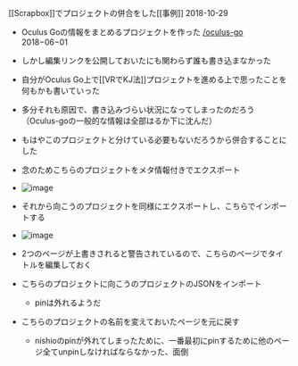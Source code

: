 
[[Scrapbox]]でプロジェクトの併合をした[[事例]] 2018-10-29

- Oculus Goの情報をまとめるプロジェクトを作った [/oculus-go](https://scrapbox.io/oculus-go) 2018−06−01
- しかし編集リンクを公開しておいたにも関わらず誰も書き込まなかった
- 自分がOculus Go上で[[VRでKJ法]]プロジェクトを進める上で思ったことを何もかも書いていった
- 多分それも原因で、書き込みづらい状況になってしまったのだろう（Oculus-goの一般的な情報は全部はるか下に沈んだ）
- もはやこのプロジェクトと分けている必要もないだろうから併合することにした

- 念のためこちらのプロジェクトをメタ情報付きでエクスポート
- ![image](https://gyazo.com/e11b77fa78e045f8b871646dc85749ff/thumb/1000)
- それから向こうのプロジェクトを同様にエクスポートし、こちらでインポートする
- ![image](https://gyazo.com/d0883dcfae80d6d80d5142b83e948e1f/thumb/1000)
- 2つのページが上書きされると警告されているので、こちらのページでタイトルを編集しておく
- こちらのプロジェクトに向こうのプロジェクトのJSONをインポート
    - pinは外れるようだ
- こちらのプロジェクトの名前を変えておいたページを元に戻す
    - nishioのpinが外れてしまったために、一番最初にpinするために他のページ全てunpinしなければならなかった、面倒

